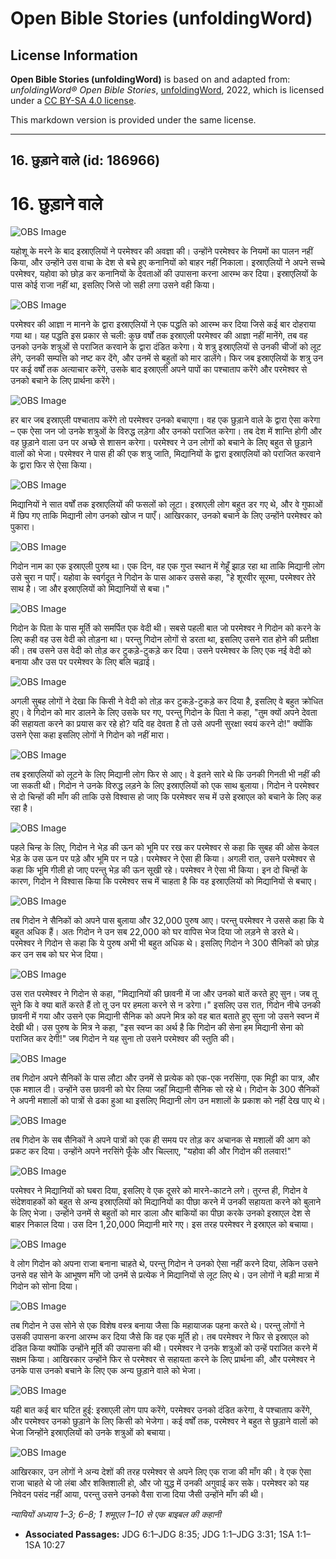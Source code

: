 # Open Bible Stories (unfoldingWord)

## License Information

**Open Bible Stories (unfoldingWord)** is based on and adapted from: _unfoldingWord® Open Bible Stories_, [unfoldingWord](https://unfoldingword.org/utw), 2022, which is licensed under a [CC BY-SA 4.0 license](https://creativecommons.org/licenses/by-sa/4.0/legalcode.en).

This markdown version is provided under the same license.



--------------------------------

## 16. छुड़ाने वाले (id: 186966)

16\. छुड़ाने वाले
=================

![OBS Image](https://cdn.aquifer.bible/aquifer-content/resources/UWOBS/jpg/360px/obs-en-16-01.jpg)

यहोशू के मरने के बाद इस्राएलियों ने परमेश्वर की अवज्ञा की। उन्होंने परमेश्वर के नियमों का पालन नहीं किया, और उन्होंने उस वाचा के देश से बचे हुए कनानियों को बाहर नहीं निकाला। इस्राएलियों ने अपने सच्चे परमेश्वर, यहोवा को छोड़ कर कनानियों के देवताओं की उपासना करना आरम्भ कर दिया। इस्राएलियों के पास कोई राजा नहीं था, इसलिए जिसे जो सही लगा उसने वही किया।

![OBS Image](https://cdn.aquifer.bible/aquifer-content/resources/UWOBS/jpg/360px/obs-en-16-02.jpg)

परमेश्वर की आज्ञा न मानने के द्वारा इस्राएलियों ने एक पद्धति को आरम्भ कर दिया जिसे कई बार दोहराया गया था। यह पद्धति इस प्रकार से चली: कुछ वर्षों तक इस्राएली परमेश्वर की आज्ञा नहीं मानेंगे, तब वह उनको उनके शत्रुओं से पराजित करवाने के द्वारा दंडित करेगा। ये शत्रु इस्राएलियों से उनकी चीजों को लूट लेंगे, उनकी सम्पत्ति को नष्ट कर देंगे, और उनमें से बहुतों को मार डालेंगे। फिर जब इस्राएलियों के शत्रु उन पर कई वर्षों तक अत्याचार करेंगे, उसके बाद इस्राएली अपने पापों का पश्चाताप करेंगे और परमेश्वर से उनको बचाने के लिए प्रार्थना करेंगे।

![OBS Image](https://cdn.aquifer.bible/aquifer-content/resources/UWOBS/jpg/360px/obs-en-16-03.jpg)

हर बार जब इस्राएली पश्चाताप करेंगे तो परमेश्वर उनको बचाएगा। वह एक छुड़ाने वाले के द्वारा ऐसा करेगा – एक ऐसा जन जो उनके शत्रुओं के विरुद्ध लड़ेगा और उनको पराजित करेगा। तब देश में शान्ति होगी और वह छुड़ाने वाला उन पर अच्छे से शासन करेगा। परमेश्वर ने उन लोगों को बचाने के लिए बहुत से छुड़ाने वालों को भेजा। परमेश्वर ने पास ही की एक शत्रु जाति, मिद्यानियों के द्वारा इस्राएलियों को पराजित करवाने के द्वारा फिर से ऐसा किया।

![OBS Image](https://cdn.aquifer.bible/aquifer-content/resources/UWOBS/jpg/360px/obs-en-16-04.jpg)

मिद्यानियों ने सात वर्षों तक इस्राएलियों की फसलों को लूटा। इस्राएली लोग बहुत डर गए थे, और वे गुफाओं में छिप गए ताकि मिद्यानी लोग उनको खोज न पाएँ। आखिरकार, उनको बचाने के लिए उन्होंने परमेश्वर को पुकारा।

![OBS Image](https://cdn.aquifer.bible/aquifer-content/resources/UWOBS/jpg/360px/obs-en-16-05.jpg)

गिदोन नाम का एक इस्राएली पुरुष था। एक दिन, वह एक गुप्त स्थान में गेहूँ झाड़ रहा था ताकि मिद्यानी लोग उसे चुरा न पाएँ। यहोवा के स्वर्गदूत ने गिदोन के पास आकर उससे कहा, "हे शूरवीर सूरमा, परमेश्वर तेरे साथ है। जा और इस्राएलियों को मिद्यानियों से बचा।"

![OBS Image](https://cdn.aquifer.bible/aquifer-content/resources/UWOBS/jpg/360px/obs-en-16-06.jpg)

गिदोन के पिता के पास मूर्ति को समर्पित एक वेदी थी। सबसे पहली बात जो परमेश्वर ने गिदोन को करने के लिए कही वह उस वेदी को तोड़ना था। परन्तु गिदोन लोगों से डरता था, इसलिए उसने रात होने की प्रतीक्षा की। तब उसने उस वेदी को तोड़ कर टुकड़े\-टुकड़े कर दिया। उसने परमेश्वर के लिए एक नई वेदी को बनाया और उस पर परमेश्वर के लिए बलि चढ़ाई।

![OBS Image](https://cdn.aquifer.bible/aquifer-content/resources/UWOBS/jpg/360px/obs-en-16-07.jpg)

अगली सुबह लोगों ने देखा कि किसी ने वेदी को तोड़ कर टुकड़े\-टुकड़े कर दिया है, इसलिए वे बहुत क्रोधित हुए। वे गिदोन को मार डालने के लिए उसके घर गए, परन्तु गिदोन के पिता ने कहा, "तुम क्यों अपने देवता की सहायता करने का प्रयास कर रहे हो? यदि वह देवता है तो उसे अपनी सुरक्षा स्वयं करने दो!" क्योंकि उसने ऐसा कहा इसलिए लोगों ने गिदोन को नहीं मारा।

![OBS Image](https://cdn.aquifer.bible/aquifer-content/resources/UWOBS/jpg/360px/obs-en-16-08.jpg)

तब इस्राएलियों को लूटने के लिए मिद्यानी लोग फिर से आए। वे इतने सारे थे कि उनकी गिनती भी नहीं की जा सकती थी। गिदोन ने उनके विरुद्ध लड़ने के लिए इस्राएलियों को एक साथ बुलाया। गिदोन ने परमेश्वर से दो चिन्हों की माँग की ताकि उसे विश्वास हो जाए कि परमेश्वर सच में उसे इस्राएल को बचाने के लिए कह रहा है।

![OBS Image](https://cdn.aquifer.bible/aquifer-content/resources/UWOBS/jpg/360px/obs-en-16-09.jpg)

पहले चिन्ह के लिए, गिदोन ने भेड़ की ऊन को भूमि पर रख कर परमेश्वर से कहा कि सुबह की ओस केवल भेड़ के उस ऊन पर पड़े और भूमि पर न पड़े। परमेश्वर ने ऐसा ही किया। अगली रात, उसने परमेश्वर से कहा कि भूमि गीली हो जाए परन्तु भेड़ की ऊन सूखी रहे। परमेश्वर ने ऐसा भी किया। इन दो चिन्हों के कारण, गिदोन ने विश्वास किया कि परमेश्वर सच में चाहता है कि वह इस्राएलियों को मिद्यानियों से बचाए।

![OBS Image](https://cdn.aquifer.bible/aquifer-content/resources/UWOBS/jpg/360px/obs-en-16-10.jpg)

तब गिदोन ने सैनिकों को अपने पास बुलाया और 32,000 पुरुष आए। परन्तु परमेश्वर ने उससे कहा कि ये बहुत अधिक हैं। अतः गिदोन ने उन सब 22,000 को घर वापिस भेज दिया जो लड़ने से डरते थे। परमेश्वर ने गिदोन से कहा कि ये पुरुष अभी भी बहुत अधिक थे। इसलिए गिदोन ने 300 सैनिकों को छोड़ कर उन सब को घर भेज दिया।

![OBS Image](https://cdn.aquifer.bible/aquifer-content/resources/UWOBS/jpg/360px/obs-en-16-11.jpg)

उस रात परमेश्वर ने गिदोन से कहा, "मिद्यानियों की छावनी में जा और उनको बातें करते हुए सुन। जब तू सुने कि वे क्या बातें करते हैं तो तू उन पर हमला करने से न डरेगा।" इसलिए उस रात, गिदोन नीचे उनकी छावनी में गया और उसने एक मिद्यानी सैनिक को अपने मित्र को वह बात बताते हुए सुना जो उसने स्वप्न में देखी थी। उस पुरुष के मित्र ने कहा, "इस स्वप्न का अर्थ है कि गिदोन की सेना हम मिद्यानी सेना को पराजित कर देगी!" जब गिदोन ने यह सुना तो उसने परमेश्वर की स्तुति की।

![OBS Image](https://cdn.aquifer.bible/aquifer-content/resources/UWOBS/jpg/360px/obs-en-16-12.jpg)

तब गिदोन अपने सैनिकों के पास लौटा और उनमें से प्रत्येक को एक\-एक नरसिंगा, एक मिट्टी का पात्र, और एक मशाल दी। उन्होंने उस छावनी को घेर लिया जहाँ मिद्यानी सैनिक सो रहे थे। गिदोन के 300 सैनिकों ने अपनी मशालों को पात्रों से ढका हुआ था इसलिए मिद्यानी लोग उन मशालों के प्रकाश को नहीं देख पाए थे।

![OBS Image](https://cdn.aquifer.bible/aquifer-content/resources/UWOBS/jpg/360px/obs-en-16-13.jpg)

तब गिदोन के सब सैनिकों ने अपने पात्रों को एक ही समय पर तोड़ कर अचानक से मशालों की आग को प्रकट कर दिया। उन्होंने अपने नरसिंगे फूँके और चिल्लाए, "यहोवा की और गिदोन की तलवार!"

![OBS Image](https://cdn.aquifer.bible/aquifer-content/resources/UWOBS/jpg/360px/obs-en-16-14.jpg)

परमेश्वर ने मिद्यानियों को घबरा दिया, इसलिए वे एक दूसरे को मारने\-काटने लगे। तुरन्त ही, गिदोन वे संदेशवाहकों को बहुत से अन्य इस्राएलियों को मिद्यानियों का पीछा करने में उनकी सहायता करने को बुलाने के लिए भेजा। उन्होंने उनमें से बहुतों को मार डाला और बाकियों का पीछा करके उनको इस्राएल देश से बाहर निकाल दिया। उस दिन 1,20,000 मिद्यानी मारे गए। इस तरह परमेश्वर ने इस्राएल को बचाया।

![OBS Image](https://cdn.aquifer.bible/aquifer-content/resources/UWOBS/jpg/360px/obs-en-16-15.jpg)

वे लोग गिदोन को अपना राजा बनाना चाहते थे, परन्तु गिदोन ने उनको ऐसा नहीं करने दिया, लेकिन उसने उनसे वह सोने के आभूषण माँगे जो उनमें से प्रत्येक ने मिद्यानियों से लूट लिए थे। उन लोगों ने बड़ी मात्रा में गिदोन को सोना दिया।

![OBS Image](https://cdn.aquifer.bible/aquifer-content/resources/UWOBS/jpg/360px/obs-en-16-16.jpg)

तब गिदोन ने उस सोने से एक विशेष वस्त्र बनाया जैसा कि महायाजक पहना करते थे। परन्तु लोगों ने उसकी उपासना करना आरम्भ कर दिया जैसे कि वह एक मूर्ति हो। तब परमेश्वर ने फिर से इस्राएल को दंडित किया क्योंकि उन्होंने मूर्ति की उपासना की थी। परमेश्वर ने उनके शत्रुओं को उन्हें पराजित करने में सक्षम किया। आखिरकार उन्होंने फिर से परमेश्वर से सहायता करने के लिए प्रार्थना की, और परमेश्वर ने उनके पास उनको बचाने के लिए एक अन्य छुड़ाने वाले को भेजा।

![OBS Image](https://cdn.aquifer.bible/aquifer-content/resources/UWOBS/jpg/360px/obs-en-16-17.jpg)

यही बात कई बार घटित हुई: इस्राएली लोग पाप करेंगे, परमेश्वर उनको दंडित करेगा, वे पश्चाताप करेंगे, और परमेश्वर उनको छुड़ाने के लिए किसी को भेजेगा। कई वर्षों तक, परमेश्वर ने बहुत से छुड़ाने वालों को भेजा जिन्होंने इस्राएलियों को उनके शत्रुओं को बचाया।

![OBS Image](https://cdn.aquifer.bible/aquifer-content/resources/UWOBS/jpg/360px/obs-en-16-18.jpg)

आखिरकार, उन लोगों ने अन्य देशों की तरह परमेश्वर से अपने लिए एक राजा की माँग की। वे एक ऐसा राजा चाहते थे जो लंबा और शक्तिशाली हो, और जो युद्ध में उनकी अगुवाई कर सके। परमेश्वर को यह निवेदन पसंद नहीं आया, परन्तु उसने उनको वैसा राजा दिया जैसी उन्होंने माँग की थी।

*न्यायियों अध्याय 1–3; 6–8; 1 शमूएल 1–10 से एक बाइबल की कहानी*

* **Associated Passages:** JDG 6:1–JDG 8:35; JDG 1:1–JDG 3:31; 1SA 1:1–1SA 10:27

